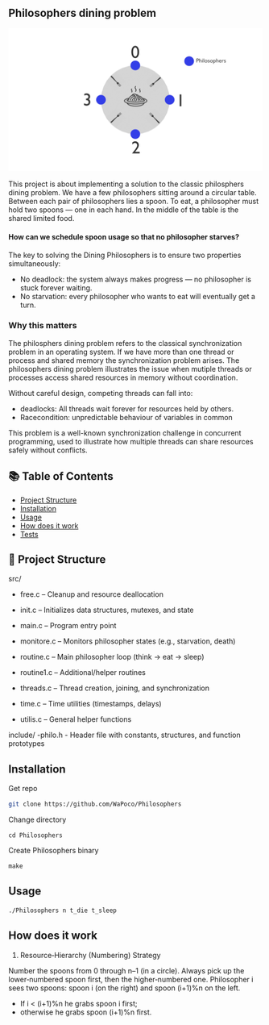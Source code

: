 ## Philosophers dining problem
![Philosophers Diagram](0010.jpg)

This project is about implementing a solution to the classic philosphers dining problem.
We have a few philosophers sitting around a circular table.
Between each pair of philosophers lies a spoon.
To eat, a philosopher must hold two spoons — one in each hand.
In the middle of the table is the shared limited food.

#### How can we schedule spoon usage so that no philosopher starves?

The key to solving the Dining Philosophers is to ensure two properties simultaneously:

- No deadlock: the system always makes progress — no philosopher is stuck forever waiting.
- No starvation: every philosopher who wants to eat will eventually get a turn.

### Why this matters

The philosphers dining problem refers to the classical synchronization problem in an operating system. If we have more than one thread or process and shared memory the synchronization problem arises. The philosophers dining problem illustrates the issue when mutiple threads or processes access shared resources in memory without coordination.

Without careful design, competing threads can fall into:
- deadlocks:  All threads wait forever for resources held by others.
- Racecondition: unpredictable behaviour of variables in common

This problem is a well-known synchronization challenge in concurrent programming, used to illustrate how multiple threads can share resources safely without conflicts.

## 📚 Table of Contents
- [Project Structure](#-project-structure)
- [Installation](#-Installation)
- [Usage](#-usage)
- [How does it work](#-How-does-it-work)
- [Tests](#-Tests)

## 📂 Project Structure
src/
  - free.c – Cleanup and resource deallocation

  - init.c – Initializes data structures, mutexes, and state

  - main.c – Program entry point

  - monitore.c – Monitors philosopher states (e.g., starvation, death)

  - routine.c – Main philosopher loop (think → eat → sleep)

  - routine1.c – Additional/helper routines

  - threads.c – Thread creation, joining, and synchronization

  - time.c – Time utilities (timestamps, delays)

  - utilis.c – General helper functions
  
include/
  -philo.h - Header file with constants, structures, and function prototypes
## Installation
Get repo
```bash
git clone https://github.com/WaPoco/Philosophers
```
Change directory
```
cd Philosophers
```
Create Philosophers binary
```
make
```

## Usage

```bash
./Philosophers n t_die t_sleep
```
## How does it work

1. Resource‐Hierarchy (Numbering) Strategy

Number the spoons from 0 through n–1 (in a circle).
Always pick up the lower‐numbered spoon first, then the higher‐numbered one.
Philosopher i sees two spoons: spoon i (on the right) and spoon (i+1)%n on the left.
- If i < (i+1)%n he grabs spoon i first;
- otherwise he grabs spoon (i+1)%n first.
